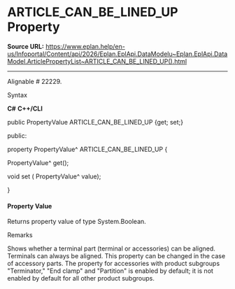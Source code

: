 # ARTICLE_CAN_BE_LINED_UP Property

**Source URL:** https://www.eplan.help/en-us/Infoportal/Content/api/2026/Eplan.EplApi.DataModelu~Eplan.EplApi.DataModel.ArticlePropertyList~ARTICLE_CAN_BE_LINED_UP().html

---

Alignable # 22229.

Syntax

**C#**
**C++/CLI**


public PropertyValue ARTICLE_CAN_BE_LINED_UP {get; set;}

public:

property PropertyValue^ ARTICLE_CAN_BE_LINED_UP {

   PropertyValue^ get();

   void set (    PropertyValue^ value);

}


#### Property Value

Returns property value of type System.Boolean.

Remarks

Shows whether a terminal part (terminal or accessories) can be aligned. Terminals can always be aligned. This property can be changed in the case of accessory parts. The property for accessories with product subgroups "Terminator," "End clamp" and "Partition" is enabled by default; it is not enabled by default for all other product subgroups.
